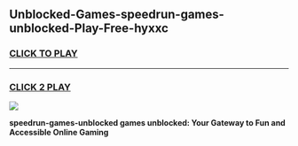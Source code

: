 
## Unblocked-Games-speedrun-games-unblocked-Play-Free-hyxxc
<h3>
<a href="https://premium76.site?title=speedrun-games-unblocked&ref=09A">CLICK TO PLAY</a></h3>
<hr>

<h3>
<a href="https://premium76.site?title=speedrun-games-unblocked&ref=09A">CLICK 2 PLAY</a>
  
</h3>

<a href="https://premium76.site?title=speedrun-games-unblocked&ref=09A"><img src="https://clearcache.store/games.png"></a>


**speedrun-games-unblocked games unblocked: Your Gateway to Fun and Accessible Online Gaming**
